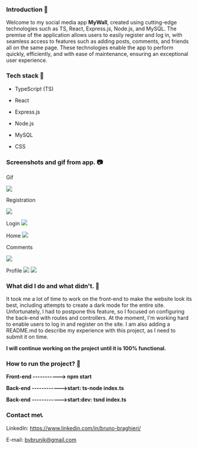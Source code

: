 ### Introduction 👋



Welcome to my social media app **MyWall**, created using cutting-edge technologies such as TS, React, Express.js, Node.js, and MySQL. The premise of the application allows users to easily register and log in, with seamless access to features such as adding posts, comments, and friends all on the same page. These technologies enable the app to perform quickly, efficiently, and with ease of maintenance, ensuring an exceptional user experience.


### Tech stack 🦾

* TypeScript (TS)

* React

* Express.js

* Node.js

* MySQL

* CSS


### Screenshots and gif from app. 📷

Gif

![](C:\Users\Admin\Desktop\first-app\Animation.gif)

Registration

![](C:\Users\Admin\Desktop\first-app\registration.PNG)

Login
![](C:\Users\Admin\Desktop\first-app\login.PNG)

Home
![](C:\Users\Admin\Desktop\first-app\home.PNG)

Comments

![](C:\Users\Admin\Desktop\first-app\comments.PNG)

Profile
![](C:\Users\Admin\Desktop\first-app\profile.PNG)
![](C:\Users\Admin\Desktop\first-app\profile2.PNG)


### What did I do and what didn't. 🤔

It took me a lot of time to work on the front-end to make the website look its best, including attempts to create a dark mode for the entire site. Unfortunately, I had to postpone this feature, so I focused on configuring the back-end with routes and controllers. At the moment, I'm working hard to enable users to log in and register on the site. I am also adding a README.md to describe my experience with this project, as I need to submit it on time.

**I will continue working on the project until it is 100% functional.**

### How to run the project? 🚂

**Front-end -----------> npm start**

**Back-end ------------>start: ts-node index.ts**

**Back-end ------------>start:dev: tsnd index.ts**


### Contact me📞

LinkedIn: https://www.linkedin.com/in/bruno-braghieri/

E-mail: bvbrunik@gmail.com


